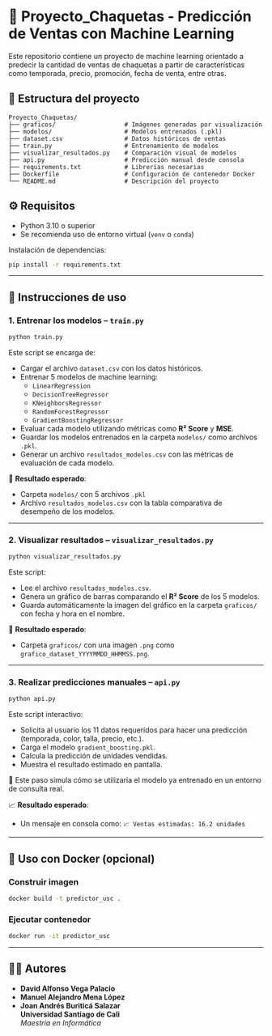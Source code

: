 # 🧥 Proyecto_Chaquetas - Predicción de Ventas con Machine Learning

Este repositorio contiene un proyecto de machine learning orientado a predecir la cantidad de ventas de chaquetas a partir de características como temporada, precio, promoción, fecha de venta, entre otras.

## 📁 Estructura del proyecto

```
Proyecto_Chaquetas/
├── graficos/                   # Imágenes generadas por visualización
├── modelos/                    # Modelos entrenados (.pkl)
├── dataset.csv                 # Datos históricos de ventas
├── train.py                    # Entrenamiento de modelos
├── visualizar_resultados.py    # Comparación visual de modelos
├── api.py                      # Predicción manual desde consola
├── requirements.txt            # Librerías necesarias
├── Dockerfile                  # Configuración de contenedor Docker
└── README.md                   # Descripción del proyecto
```

## ⚙️ Requisitos

- Python 3.10 o superior
- Se recomienda uso de entorno virtual (`venv` o `conda`)

Instalación de dependencias:

```bash
pip install -r requirements.txt
```

---

## 🚀 Instrucciones de uso

### 1. Entrenar los modelos – `train.py`

```bash
python train.py
```

Este script se encarga de:

- Cargar el archivo `dataset.csv` con los datos históricos.
- Entrenar 5 modelos de machine learning:
  - `LinearRegression`
  - `DecisionTreeRegressor`
  - `KNeighborsRegressor`
  - `RandomForestRegressor`
  - `GradientBoostingRegressor`
- Evaluar cada modelo utilizando métricas como **R² Score** y **MSE**.
- Guardar los modelos entrenados en la carpeta `modelos/` como archivos `.pkl`.
- Generar un archivo `resultados_modelos.csv` con las métricas de evaluación de cada modelo.

📁 **Resultado esperado**:
- Carpeta `modelos/` con 5 archivos `.pkl`
- Archivo `resultados_modelos.csv` con la tabla comparativa de desempeño de los modelos.

---

### 2. Visualizar resultados – `visualizar_resultados.py`

```bash
python visualizar_resultados.py
```

Este script:

- Lee el archivo `resultados_modelos.csv`.
- Genera un gráfico de barras comparando el **R² Score** de los 5 modelos.
- Guarda automáticamente la imagen del gráfico en la carpeta `graficos/` con fecha y hora en el nombre.

📁 **Resultado esperado**:
- Carpeta `graficos/` con una imagen `.png` como `grafico_dataset_YYYYMMDD_HHMMSS.png`.

---

### 3. Realizar predicciones manuales – `api.py`

```bash
python api.py
```

Este script interactivo:

- Solicita al usuario los 11 datos requeridos para hacer una predicción (temporada, color, talla, precio, etc.).
- Carga el modelo `gradient_boosting.pkl`.
- Calcula la predicción de unidades vendidas.
- Muestra el resultado estimado en pantalla.

🧠 Este paso simula cómo se utilizaría el modelo ya entrenado en un entorno de consulta real.

📈 **Resultado esperado**:
- Un mensaje en consola como: `📈 Ventas estimadas: 16.2 unidades`

---

## 🐳 Uso con Docker (opcional)

### Construir imagen

```bash
docker build -t predictor_usc .
```

### Ejecutar contenedor

```bash
docker run -it predictor_usc
```

---

## 👨‍💻 Autores

- **David Alfonso Vega Palacio**  
- **Manuel Alejandro Mena López**  
- **Joan Andrés Buriticá Salazar**  
**Universidad Santiago de Cali**  
*Maestría en Informática*